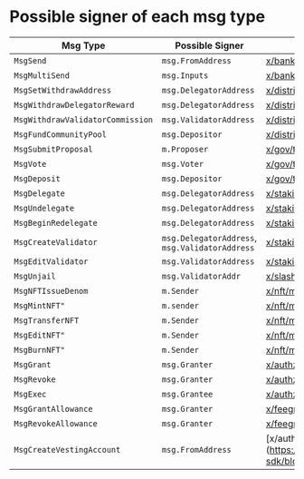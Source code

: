 # Possible signer of each msg type

| Msg Type                          | Possible Signer                                | Code Reference from Cosmos SDK                                                                                 |
| --------------------------------- | ---------------------------------------------- | -------------------------------------------------------------------------------------------------------------- |
| `MsgSend`                         | `msg.FromAddress`                              | [x/bank/types/msgs.go](https://github.com/cosmos/cosmos-sdk/blob/main/x/bank/types/msgs.go#L56)                |
| `MsgMultiSend`                    | `msg.Inputs`                                   | [x/bank/types/msgs.go](https://github.com/cosmos/cosmos-sdk/blob/main/x/bank/types/msgs.go#L95)                |
| `MsgSetWithdrawAddress`           | `msg.DelegatorAddress`                         | [x/distribution/types/msg.go](https://github.com/cosmos/cosmos-sdk/blob/main/x/distribution/types/msg.go#L31)  |
| `MsgWithdrawDelegatorReward`      | `msg.DelegatorAddress`                         | [x/distribution/types/msg.go](https://github.com/cosmos/cosmos-sdk/blob/main/x/distribution/types/msg.go#L65)  |
| `MsgWithdrawValidatorCommission`  | `msg.ValidatorAddress`                         | [x/distribution/types/msg.go](https://github.com/cosmos/cosmos-sdk/blob/main/x/distribution/types/msg.go#L97)  |
| `MsgFundCommunityPool`            | `msg.Depositor`                                | [x/distribution/types/msg.go](https://github.com/cosmos/cosmos-sdk/blob/main/x/distribution/types/msg.go#L133) |
| `MsgSubmitProposal`               | `m.Proposer`                                   | [x/gov/types/v1/msgs.go](https://github.com/cosmos/cosmos-sdk/blob/main/x/gov/types/v1/msgs.go#L90)            |
| `MsgVote`                         | `msg.Voter`                                    | [x/gov/types/v1/msgs.go](https://github.com/cosmos/cosmos-sdk/blob/main/x/gov/types/v1/msgs.go#L171)           |
| `MsgDeposit`                      | `msg.Depositor`                                | [x/gov/types/v1/msgs.go](https://github.com/cosmos/cosmos-sdk/blob/main/x/gov/types/v1/msgs.go#L135)           |
| `MsgDelegate`                     | `msg.DelegatorAddress`                         | [x/staking/types/msg.go](https://github.com/cosmos/cosmos-sdk/blob/main/x/staking/types/msg.go#L213)           |
| `MsgUndelegate`                   | `msg.DelegatorAddress`                         | [x/staking/types/msg.go](https://github.com/cosmos/cosmos-sdk/blob/main/x/staking/types/msg.go#L313)           |
| `MsgBeginRedelegate`              | `msg.DelegatorAddress`                         | [x/staking/types/msg.go](https://github.com/cosmos/cosmos-sdk/blob/main/x/staking/types/msg.go#L263)           |
| `MsgCreateValidator`              | `msg.DelegatorAddress`, `msg.ValidatorAddress` | [x/staking/types/msg.go](https://github.com/cosmos/cosmos-sdk/blob/main/x/staking/types/msg.go#L66)            |
| `MsgEditValidator`                | `msg.ValidatorAddress`                         | [x/staking/types/msg.go](https://github.com/cosmos/cosmos-sdk/blob/main/x/staking/types/msg.go#L159)           |
| `MsgUnjail`                       | `msg.ValidatorAddr`                            | [x/slashing/types/msg.go](https://github.com/cosmos/cosmos-sdk/blob/main/x/slashing/types/msg.go#L29)          |
| `MsgNFTIssueDenom`                | `m.Sender`                                     | [x/nft/msgs.go](https://github.com/cosmos/cosmos-sdk/blob/main/x/nft/msgs.go#L38)                              |
| `MsgMintNFT"`                     | `m.sender`                                     | [x/nft/msgs.go](https://github.com/cosmos/cosmos-sdk/blob/main/x/nft/msgs.go#L38)                              |
| `MsgTransferNFT`                  | `m.Sender `                                    | [x/nft/msgs.go](https://github.com/cosmos/cosmos-sdk/blob/main/x/nft/msgs.go#L38)                              |
| `MsgEditNFT"`                     | `m.Sender`                                     | [x/nft/msgs.go](https://github.com/cosmos/cosmos-sdk/blob/main/x/nft/msgs.go#L38)                              |
| `MsgBurnNFT"`                     | `m.Sender`                                     | [x/nft/msgs.go](https://github.com/cosmos/cosmos-sdk/blob/main/x/nft/msgs.go#L38)                              |
| `MsgGrant`                        | `msg.Granter`                                  | [x/authz/msgs.go](https://github.com/cosmos/cosmos-sdk/blob/main/x/authz/msgs.go#L46)                          |
| `MsgRevoke`                       | `msg.Granter`                                  | [x/authz/msgs.go](https://github.com/cosmos/cosmos-sdk/blob/main/x/authz/msgs.go#L46)                          |
| `MsgExec`                         | `msg.Grantee`                                  | [x/authz/msgs.go](https://github.com/cosmos/cosmos-sdk/blob/main/x/authz/msgs.go#L46)                          |
| `MsgGrantAllowance`               | `msg.Granter`                                  | [x/feegrant/msgs.go](https://github.com/cosmos/cosmos-sdk/blob/main/x/feegrant/msgs.go#L58)                    |
| `MsgRevokeAllowance`              | `msg.Granter`                                  | [x/feegrant/msgs.go](https://github.com/cosmos/cosmos-sdk/blob/main/x/feegrant/msgs.go#L118)                   |
| `MsgCreateVestingAccount`         | `msg.FromAddress`                              | [x/auth/vesting/types/msgs.go](https://github.com/cosmos/cosmos-sdk/blob/main/x/auth/vesting/types/msgs.go#L74 |          